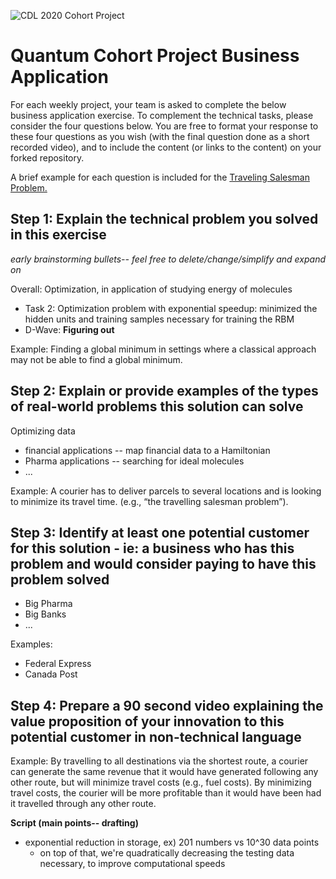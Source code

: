 ![CDL 2020 Cohort Project](../figures/CDL_logo.jpg)
# Quantum Cohort Project Business Application

For each weekly project, your team is asked to complete the below business application exercise.
To complement the technical tasks, please consider the four questions below.
You are free to format your response to these four questions as you wish (with the final question done as a short recorded video), and to include
the content (or links to the content) on your forked repository.

A brief example for each question is included for the 
[Traveling Salesman Problem.](https://en.wikipedia.org/wiki/Travelling_salesman_problem)

## Step 1: Explain the technical problem you solved in this exercise

*early brainstorming bullets-- feel free to delete/change/simplify and expand on*

Overall: Optimization, in application of studying energy of molecules

- Task 2: Optimization problem with exponential speedup: minimized the hidden units and training samples necessary for training the RBM
- D-Wave: **Figuring out**

Example: Finding a global minimum in settings where a classical approach may not be able to find a global minimum.

## Step 2: Explain or provide examples of the types of real-world problems this solution can solve

Optimizing data
- financial applications -- map financial data to a Hamiltonian 
- Pharma applications -- searching for ideal molecules
- ...

Example: A courier has to deliver parcels to several locations and is looking to minimize its travel time. (e.g., “the travelling salesman problem”).

## Step 3: Identify at least one potential customer for this solution - ie: a business who has this problem and would consider paying to have this problem solved

- Big Pharma
- Big Banks
- ...

Examples: 
- Federal Express
- Canada Post

## Step 4: Prepare a 90 second video explaining the value proposition of your innovation to this potential customer in non-technical language

Example: By travelling to all destinations via the shortest route, a courier can generate the same revenue that it would have generated following any other route, but will minimize travel costs (e.g., fuel costs). By minimizing travel costs, the courier will be more profitable than it would have been had it travelled through any other route.

**Script (main points-- drafting)**
- exponential reduction in storage, ex) 201 numbers vs 10^30 data points
    - on top of that, we're quadratically decreasing the testing data necessary, to improve computational speeds